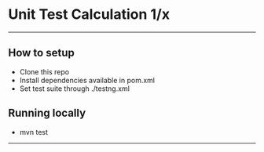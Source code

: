 # Unit Test Calculation 1/x
---

## How to setup
* Clone this repo
* Install dependencies available in pom.xml
* Set test suite through ./testng.xml

## Running locally
* mvn test

---
